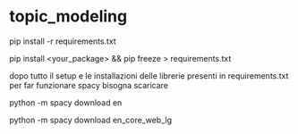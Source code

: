 # topic_modeling

pip install -r requirements.txt

pip install <your_package> && pip freeze > requirements.txt

dopo tutto il setup e le installazioni delle librerie presenti in requirements.txt per far funzionare spacy bisogna scaricare 

python -m spacy download en

python -m spacy download en_core_web_lg
